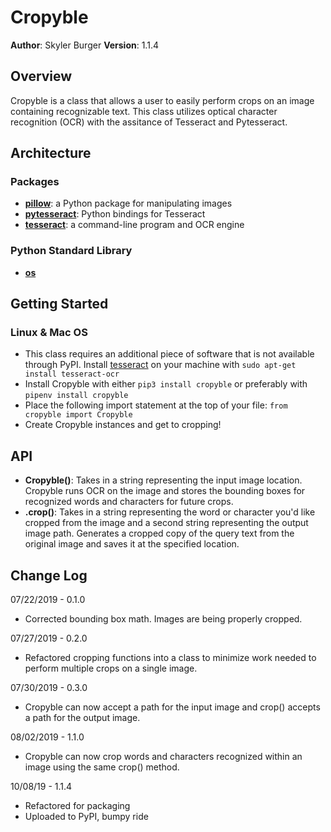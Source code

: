 # Cropyble

**Author**: Skyler Burger
**Version**: 1.1.4

## Overview
Cropyble is a class that allows a user to easily perform crops on an image containing recognizable text. This class utilizes optical character recognition (OCR) with the assitance of Tesseract and Pytesseract.

## Architecture
### Packages
- [**pillow**](https://python-pillow.org/): a Python package for manipulating images
- [**pytesseract**](https://github.com/madmaze/pytesseract): Python bindings for Tesseract
- [**tesseract**](https://github.com/tesseract-ocr/tesseract): a command-line program and OCR engine

### Python Standard Library
- [**os**](https://docs.python.org/3/library/os.html)

## Getting Started
### Linux & Mac OS
- This class requires an additional piece of software that is not available through PyPI. Install [tesseract](https://github.com/tesseract-ocr/tesseract) on your machine with `sudo apt-get install tesseract-ocr`
- Install Cropyble with either `pip3 install cropyble` or preferably with `pipenv install cropyble`
- Place the following import statement at the top of your file: `from cropyble import Cropyble`
- Create Cropyble instances and get to cropping!

## API
- **Cropyble()**: Takes in a string representing the input image location. Cropyble runs OCR on the image and stores the bounding boxes for recognized words and characters for future crops.
- **.crop()**: Takes in a string representing the word or character you'd like cropped from the image and a second string representing the output image path. Generates a cropped copy of the query text from the original image and saves it at the specified location.

## Change Log
07/22/2019 - 0.1.0
- Corrected bounding box math. Images are being properly cropped.

07/27/2019 - 0.2.0
- Refactored cropping functions into a class to minimize work needed to perform multiple crops on a single image.

07/30/2019 - 0.3.0
- Cropyble can now accept a path for the input image and crop() accepts a path for the output image.

08/02/2019 - 1.1.0
- Cropyble can now crop words and characters recognized within an image using the same crop() method.

10/08/19 - 1.1.4
- Refactored for packaging
- Uploaded to PyPI, bumpy ride
